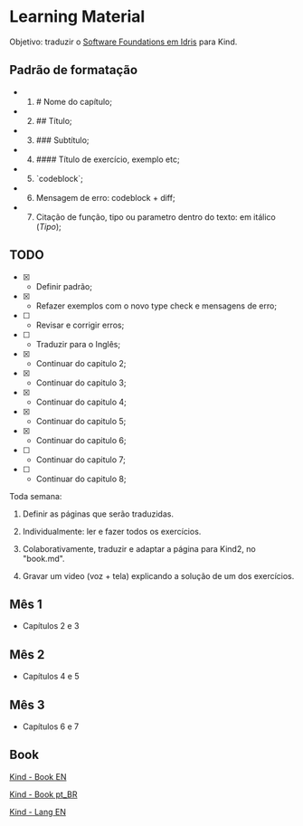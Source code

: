 # Learning Material

Objetivo: traduzir o [Software Foundations em Idris](https://idris-hackers.github.io/software-foundations/pdf/sf-idris-2018.pdf) para Kind.

## Padrão de formatação

- 1. \# Nome do capítulo;
- 2. \## Título;
- 3. \### Subtítulo;
- 4. \#### Título de exercício, exemplo etc;
- 5. \`codeblock\`;
- 6. Mensagem de erro: codeblock + diff;
- 7. Citação de função, tipo ou parametro dentro do texto: em itálico (*Tipo*);

## TODO

- [x] - Definir padrão;
- [x] - Refazer exemplos com o novo type check e mensagens de erro;
- [ ] - Revisar e corrigir erros;
- [ ] - Traduzir para o Inglês;
- [x] - Continuar do capitulo 2;
- [x] - Continuar do capitulo 3;
- [x] - Continuar do capitulo 4;
- [x] - Continuar do capitulo 5;
- [x] - Continuar do capitulo 6;
- [ ] - Continuar do capitulo 7;
- [ ] - Continuar do capitulo 8;

Toda semana:

1. Definir as páginas que serão traduzidas.

2. Individualmente: ler e fazer todos os exercícios.

3. Colaborativamente, traduzir e adaptar a página para Kind2, no "book.md".

4. Gravar um video (voz + tela) explicando a solução de um dos exercícios.

## Mês 1

- Capítulos 2 e 3

## Mês 2

- Capítulos 4 e 5

## Mês 3

- Capítulos 6 e 7

## Book

<!--[Kind - Book](https://naoehsavio.github.io/learning/docs/Kind/index.html)-->
<a href="https://naoehsavio.github.io/learning/docs/Kind/index.html" target="_blank">Kind - Book EN</a>

<a href="https://naoehsavio.github.io/learning/docs/Kind-ptBR/index.html" target="_blank">Kind - Book pt_BR</a>

<a href="https://naoehsavio.github.io/learning/docs/Lang/index.html" target="_blank">Kind - Lang EN</a>

<!--[Kind - Lang](https://naoehsavio.github.io/learning/docs/Lang/index.html)-->

<!-- <a href="https://shattereddisk.github.io/rickroll/rickroll.mp4" target="_blank">Hotel - Trivago</a> -->
